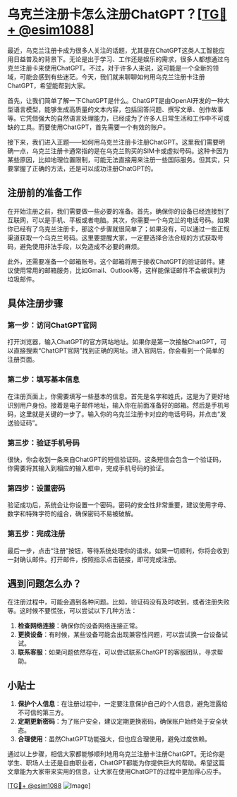 # 乌克兰注册卡怎么注册ChatGPT？[[TG💪+ @esim1088](https://t.me/s/esim1088)]

最近，乌克兰注册卡成为很多人关注的话题，尤其是在ChatGPT这类人工智能应用日益普及的背景下。无论是出于学习、工作还是娱乐的需求，很多人都想通过乌克兰注册卡来使用ChatGPT。不过，对于许多人来说，这可能是一个全新的领域，可能会感到有些迷茫。今天，我们就来聊聊如何用乌克兰注册卡注册ChatGPT，希望能帮到大家。

首先，让我们简单了解一下ChatGPT是什么。ChatGPT是由OpenAI开发的一种大型语言模型，能够生成高质量的文本内容，包括回答问题、撰写文章、创作故事等。它凭借强大的自然语言处理能力，已经成为了许多人日常生活和工作中不可或缺的工具。而要使用ChatGPT，首先需要一个有效的账户。

接下来，我们进入正题——如何用乌克兰注册卡注册ChatGPT。这里我们需要明确一点，乌克兰注册卡通常指的是在乌克兰购买的SIM卡或虚拟号码。这种卡因为某些原因，比如地理位置限制，可能无法直接用来注册一些国际服务。但其实，只要掌握了正确的方法，还是可以成功注册ChatGPT的。

## 注册前的准备工作

在开始注册之前，我们需要做一些必要的准备。首先，确保你的设备已经连接到了互联网，可以是手机、平板或者电脑。其次，你需要一个乌克兰的电话号码。如果你已经有了乌克兰注册卡，那这个步骤就很简单了；如果没有，可以通过一些正规渠道获取一个乌克兰号码。这里要提醒大家，一定要选择合法合规的方式获取号码，避免使用非法手段，以免造成不必要的麻烦。

此外，还需要准备一个邮箱账号。这个邮箱将用于接收ChatGPT的验证邮件。建议使用常用的邮箱服务，比如Gmail、Outlook等，这样能保证邮件不会被误判为垃圾邮件。

## 具体注册步骤

### 第一步：访问ChatGPT官网

打开浏览器，输入ChatGPT的官方网站地址。如果你是第一次接触ChatGPT，可以直接搜索“ChatGPT官网”找到正确的网址。进入官网后，你会看到一个简单的注册页面。

### 第二步：填写基本信息

在注册页面上，你需要填写一些基本的信息。首先是名字和姓氏，这是为了更好地识别用户身份。接着是电子邮件地址，输入你在前面准备好的邮箱。然后是手机号码，这里就是关键的一步了。输入你的乌克兰注册卡对应的电话号码，并点击“发送验证码”。

### 第三步：验证手机号码

很快，你会收到一条来自ChatGPT的短信验证码。这条短信会包含一个验证码，你需要将其输入到相应的输入框中，完成手机号码的验证。

### 第四步：设置密码

验证成功后，系统会让你设置一个密码。密码的安全性非常重要，建议使用字母、数字和特殊字符的组合，确保密码不易被破解。

### 第五步：完成注册

最后一步，点击“注册”按钮，等待系统处理你的请求。如果一切顺利，你将会收到一封确认邮件。打开邮件，按照指示点击链接，即可完成注册。

## 遇到问题怎么办？

在注册过程中，可能会遇到各种问题。比如，验证码没有及时收到，或者注册失败等。这时候不要慌张，可以尝试以下几种方法：

1. **检查网络连接**：确保你的设备网络连接正常。
2. **更换设备**：有时候，某些设备可能会出现兼容性问题，可以尝试换一台设备试试。
3. **联系客服**：如果问题依然存在，可以尝试联系ChatGPT的客服团队，寻求帮助。

## 小贴士

1. **保护个人信息**：在注册过程中，一定要注意保护自己的个人信息，避免泄露给不可信的第三方。
2. **定期更新密码**：为了账户安全，建议定期更换密码，确保账户始终处于安全状态。
3. **合理使用**：虽然ChatGPT功能强大，但也应合理使用，避免过度依赖。

通过以上步骤，相信大家都能够顺利地用乌克兰注册卡注册ChatGPT。无论你是学生、职场人士还是自由职业者，ChatGPT都能为你提供巨大的帮助。希望这篇文章能为大家带来实用的信息，让大家在使用ChatGPT的过程中更加得心应手。

[[TG💪+ @esim1088](https://t.me/s/esim1088) ![Image](https://i.postimg.cc/4NQfJmqS/Snipaste-2025-05-13-00-14-12.png)]